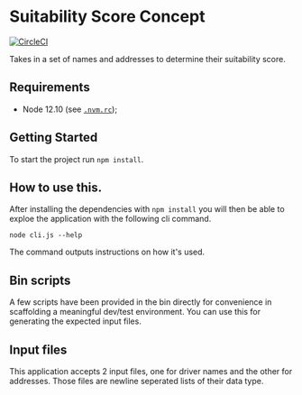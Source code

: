 Suitability Score Concept
=========================

[![CircleCI](https://circleci.com/gh/zquintana/platform/tree/master.svg?style=svg)](https://circleci.com/gh/zquintana/platform/tree/master)

Takes in a set of names and addresses to determine their suitability score.

## Requirements

- Node 12.10 (see [`.nvm.rc`][1]);

## Getting Started

To start the project run `npm install`.

## How to use this.

After installing the dependencies with `npm install` you will then be able to 
exploe the application with the following cli command.

`node cli.js --help`

The command outputs instructions on how it's used.

## Bin scripts

A few scripts have been provided in the bin directly for convenience in scaffolding
a meaningful dev/test environment. You can use this for generating the expected
input files.

## Input files

This application accepts 2 input files, one for driver names and the other for 
addresses. Those files are newline seperated lists of their data type.

[1]: .nvmrc
